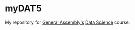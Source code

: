 # myDAT5
My repository for [General Assembly's](https://generalassemb.ly/) [Data Science](https://generalassemb.ly/education/data-science) course.

